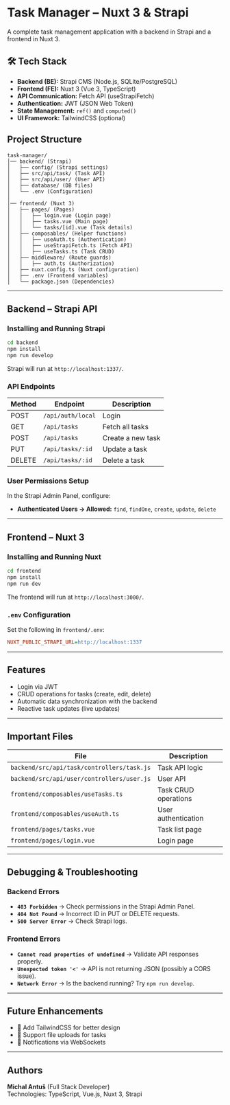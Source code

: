 # Task Manager – Nuxt 3 & Strapi  

A complete task management application with a backend in Strapi and a frontend in Nuxt 3.

## 🛠 Tech Stack  
- **Backend (BE):** Strapi CMS (Node.js, SQLite/PostgreSQL)  
- **Frontend (FE):** Nuxt 3 (Vue 3, TypeScript)  
- **API Communication:** Fetch API (useStrapiFetch)  
- **Authentication:** JWT (JSON Web Token)  
- **State Management:** `ref()` and `computed()`  
- **UI Framework:** TailwindCSS (optional)  

## Project Structure  
```plaintext
task-manager/
│── backend/ (Strapi)
│   ├── config/ (Strapi settings)
│   ├── src/api/task/ (Task API)
│   ├── src/api/user/ (User API)
│   ├── database/ (DB files)
│   └── .env (Configuration)
│
│── frontend/ (Nuxt 3)
│   ├── pages/ (Pages)
│   │   ├── login.vue (Login page)
│   │   ├── tasks.vue (Main page)
│   │   └── tasks/[id].vue (Task details)
│   ├── composables/ (Helper functions)
│   │   ├── useAuth.ts (Authentication)
│   │   ├── useStrapiFetch.ts (Fetch API)
│   │   ├── useTasks.ts (Task CRUD)
│   ├── middleware/ (Route guards)
│   │   ├── auth.ts (Authorization)
│   ├── nuxt.config.ts (Nuxt configuration)
│   ├── .env (Frontend variables)
│   └── package.json (Dependencies)
```

---

## Backend – Strapi API  

### Installing and Running Strapi  
```bash
cd backend
npm install
npm run develop
```
Strapi will run at `http://localhost:1337/`.

### API Endpoints  
| Method | Endpoint            | Description            |
|--------|---------------------|------------------------|
| POST   | `/api/auth/local`   | Login                 |
| GET    | `/api/tasks`        | Fetch all tasks       |
| POST   | `/api/tasks`        | Create a new task     |
| PUT    | `/api/tasks/:id`    | Update a task         |
| DELETE | `/api/tasks/:id`    | Delete a task         |

### User Permissions Setup  
In the Strapi Admin Panel, configure:  
- **Authenticated Users → Allowed:** `find`, `findOne`, `create`, `update`, `delete`  

---

## Frontend – Nuxt 3  

### Installing and Running Nuxt  
```bash
cd frontend
npm install
npm run dev
```
The frontend will run at `http://localhost:3000/`.

### `.env` Configuration  
Set the following in `frontend/.env`:  
```ini
NUXT_PUBLIC_STRAPI_URL=http://localhost:1337
```

---

## Features  
- Login via JWT  
- CRUD operations for tasks (create, edit, delete)  
- Automatic data synchronization with the backend  
- Reactive task updates (live updates)  

---

## Important Files  
| File                                   | Description                     |
|----------------------------------------|---------------------------------|
| `backend/src/api/task/controllers/task.js` | Task API logic                 |
| `backend/src/api/user/controllers/user.js` | User API                       |
| `frontend/composables/useTasks.ts`       | Task CRUD operations           |
| `frontend/composables/useAuth.ts`        | User authentication            |
| `frontend/pages/tasks.vue`               | Task list page                 |
| `frontend/pages/login.vue`               | Login page                     |

---

## Debugging & Troubleshooting  

### Backend Errors  
- **`403 Forbidden`** → Check permissions in the Strapi Admin Panel.  
- **`404 Not Found`** → Incorrect ID in PUT or DELETE requests.  
- **`500 Server Error`** → Check Strapi logs.  

### Frontend Errors  
- **`Cannot read properties of undefined`** → Validate API responses properly.  
- **`Unexpected token '<'`** → API is not returning JSON (possibly a CORS issue).  
- **`Network Error`** → Is the backend running? Try `npm run develop`.  

---

## Future Enhancements  
- 🔹 Add TailwindCSS for better design  
- 🔹 Support file uploads for tasks  
- 🔹 Notifications via WebSockets  

---

## Authors  
**Michal Antuš** (Full Stack Developer)  
Technologies: TypeScript, Vue.js, Nuxt 3, Strapi  
